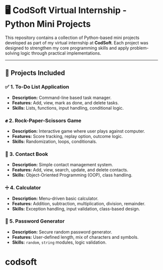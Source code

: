 # 🖥️ CodSoft Virtual Internship - Python Mini Projects

This repository contains a collection of Python-based mini projects developed as part of my virtual internship at **CodSoft**. Each project was designed to strengthen my core programming skills and apply problem-solving logic through practical implementations.

---

## 📁 Projects Included

### ✅ 1. To-Do List Application
- **Description:** Command-line based task manager.
- **Features:** Add, view, mark as done, and delete tasks.
- **Skills:** Lists, functions, input handling, conditional logic.

### ✊ 2. Rock-Paper-Scissors Game
- **Description:** Interactive game where user plays against computer.
- **Features:** Score tracking, replay option, outcome logic.
- **Skills:** Randomization, loops, conditionals.

### 📖 3. Contact Book
- **Description:** Simple contact management system.
- **Features:** Add, view, search, update, and delete contacts.
- **Skills:** Object-Oriented Programming (OOP), class handling.

### ➗ 4. Calculator
- **Description:** Menu-driven basic calculator.
- **Features:** Addition, subtraction, multiplication, division, remainder.
- **Skills:** Exception handling, input validation, class-based design.

### 🔐 5. Password Generator
- **Description:** Secure random password generator.
- **Features:** User-defined length, mix of characters and symbols.
- **Skills:** `random`, `string` modules, logic validation.

# codsoft
